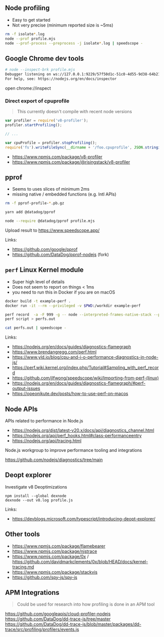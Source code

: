 ## Node profiling

- Easy to get started
- Not very precise (minimum reported size is ~5ms)

```bash
rm -f isolate*.log
node --prof profile.mjs
node --prof-process --preprocess -j isolate*.log | speedscope -
```

## Google Chrome dev tools

```bash
# node --inspect-brk profile.mjs
Debugger listening on ws://127.0.0.1:9229/57f50d1c-51c0-4d55-9d38-64b21933af44
For help, see: https://nodejs.org/en/docs/inspector
```

open chrome://inspect 


### Direct export of cpuprofile

> This currently doesn't compile with recent node versions

```javascript
var profiler = require('v8-profiler');
profiler.startProfiling();

// ...

var cpuProfile = profiler.stopProfiling();
require('fs').writeFileSync(__dirname + '/foo.cpuprofile', JSON.stringify(cpuProfile));
```

- https://www.npmjs.com/package/v8-profiler
- https://www.npmjs.com/package/@risingstack/v8-profiler

## pprof

- Seems to uses slices of minimum 2ms
- missing native / embedded functions (e.g. Intl APIs)

```bash
rm -f pprof-profile-*.pb.gz

yarn add @datadog/pprof

node --require @datadog/pprof profile.mjs
```

Upload result to https://www.speedscope.app/

Links:
- https://github.com/google/pprof
- https://github.com/DataDog/pprof-nodejs (fork)


## `perf` Linux Kernel module

- Super high level of details
- Does not seem to report on things < 1ms
- you need to run this in Docker if you are on macOS

```bash
docker build -t example-perf .
docker run -it --rm --privileged -v $PWD:/workdir example-perf

perf record  -a -F 999 -g -- node --interpreted-frames-native-stack --perf-prof --perf-basic-prof --perf-prof-unwinding-info profile.mjs
perf script > perfs.out

cat perfs.out | speedscope -
```

Links:

- https://nodejs.org/en/docs/guides/diagnostics-flamegraph
- https://www.brendangregg.com/perf.html
- https://www.yld.io/blog/cpu-and-i-o-performance-diagnostics-in-node-js/
- https://perf.wiki.kernel.org/index.php/Tutorial#Sampling_with_perf_record
- https://github.com/jlfwong/speedscope/wiki/Importing-from-perf-(linux)
- https://nodejs.org/en/docs/guides/diagnostics-flamegraph/#perf-output-issues
- https://opeonikute.dev/posts/how-to-use-perf-on-macos



## Node APIs

APIs related to performance in Node.js

- https://nodejs.org/dist/latest-v20.x/docs/api/diagnostics_channel.html
- https://nodejs.org/api/perf_hooks.html#class-performanceentry
- https://nodejs.org/api/tracing.html

Node.js workgroup to improve performance tooling and integrations

https://github.com/nodejs/diagnostics/tree/main

## Deopt explorer

Investigate v8 Deoptimizations

```
npm install --global dexnode
dexnode --out v8.log profile.js
```

Links:
- https://devblogs.microsoft.com/typescript/introducing-deopt-explorer/

## Other tools

- https://www.npmjs.com/package/flamebearer
- https://www.npmjs.com/package/njstrace
- https://www.npmjs.com/package/0x / https://github.com/davidmarkclements/0x/blob/HEAD/docs/kernel-tracing.md
- https://www.npmjs.com/package/stackvis
- https://github.com/spy-js/spy-js

## APM Integrations

> Could be used for research into how profiling is done in an APM tool

https://github.com/googleapis/cloud-profiler-nodejs
https://github.com/DataDog/dd-trace-js/tree/master
https://github.com/DataDog/dd-trace-js/blob/master/packages/dd-trace/src/profiling/profilers/events.js